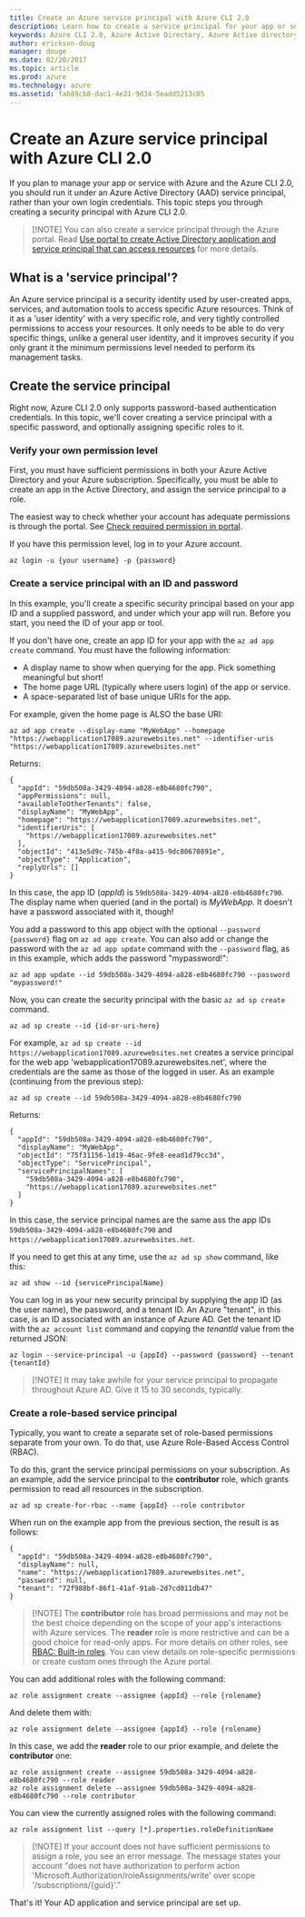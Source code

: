 ```yaml
---
title: Create an Azure service principal with Azure CLI 2.0
description: Learn how to create a service principal for your app or service with Azure CLI 2.0.
keywords: Azure CLI 2.0, Azure Active Directory, Azure Active directory, AD, RBAC
author: erickson-doug
manager: douge
ms.date: 02/20/2017
ms.topic: article
ms.prod: azure
ms.technology: azure
ms.assetid: fab89cb8-dac1-4e21-9d34-5eadd5213c05
---
```


# Create an Azure service principal with Azure CLI 2.0

If you plan to manage your app or service with Azure and the Azure CLI 2.0, you should run it under an Azure Active Directory (AAD) service principal, rather than your own login credentials.  This topic steps you through creating a security principal with Azure CLI 2.0.


> [!NOTE] You can also create a service principal through the Azure portal. Read [Use portal to create Active Directory application and service principal that can access resources](/azure/azure-resource-manager/resource-group-create-service-principal-portal) for more details.

## What is a 'service principal'?

An Azure service principal is a security identity used by user-created apps, services, and automation tools to access specific Azure resources. Think of it as a 'user identity' with a very specific role, and very tightly controlled permissions to access your resources. It only needs to be able to do very specific things, unlike a general user identity, and it improves security if you only grant it the minimum permissions level needed to perform its management tasks. 

## Create the service principal

Right now, Azure CLI 2.0 only supports password-based authentication credentials. In this topic, we'll cover creating a service principal with a specific password, and optionally assigning specific roles to it.

### Verify your own permission level

First, you must have sufficient permissions in both your Azure Active Directory and your Azure subscription. Specifically, you must be able to create an app in the Active Directory, and assign the service principal to a role. 

The easiest way to check whether your account has adequate permissions is through the portal. See [Check required permission in portal](/azure/azure-resource-manager/resource-group-create-service-principal-portal.md#required-permissions).

If you have this permission level, log in to your Azure account.

```azurecli
az login -u {your username} -p {password}
```

### Create a service principal with an ID and password

In this example, you'll create a specific security principal based on your app ID and a supplied password, and under which your app will run. Before you start, you need the ID of your app or tool. 

If you don't have one, create an app ID for your app with the `az ad app create` command. You must have the following information:

  * A display name to show when querying for the app. Pick something meaningful but short!
  * The home page URL (typically where users login) of the app or service.
  * A space-separated list of base unique URIs for the app. 

For example, given the home page is ALSO the base URI:

`az ad app create --display-name "MyWebApp" --homepage "https://webapplication17089.azurewebsites.net" --identifier-uris "https://webapplication17089.azurewebsites.net"`

Returns:

```
{
  "appId": "59db508a-3429-4094-a828-e8b4680fc790",
  "appPermissions": null,
  "availableToOtherTenants": false,
  "displayName": "MyWebApp",
  "homepage": "https://webapplication17089.azurewebsites.net",
  "identifierUris": [
    "https://webapplication17089.azurewebsites.net"
  ],
  "objectId": "413e5d9c-745b-4f0a-a415-9dc80670891e",
  "objectType": "Application",
  "replyUrls": []
}
```
In this case, the app ID (*appId*) is `59db508a-3429-4094-a828-e8b4680fc790`. The display name when queried (and in the portal) is *MyWebApp*. It doesn't have a password associated with it, though!

You add a password to this app object with the optional `--password {password}` flag on `az ad app create`. You can also add or change the password with the `az ad app update` command with the `--password` flag, as in this example, which adds the password "mypassword!":

```
az ad app update --id 59db508a-3429-4094-a828-e8b4680fc790 --password "mypassword!"
```

Now, you can create the security principal with the basic `az ad sp create` command.
     
```azurecli
az ad sp create --id {id-or-uri-here}
```

For example, `az ad sp create --id https://webapplication17089.azurewebsites.net` creates a service principal for the web app 'webapplication17089.azurewebsites.net', where the credentials are the same as those of the logged in user. As an example (continuing from the previous step):

`az ad sp create --id 59db508a-3429-4094-a828-e8b4680fc790`

Returns:

```
{
  "appId": "59db508a-3429-4094-a828-e8b4680fc790",
  "displayName": "MyWebApp",
  "objectId": "75f31156-1d19-46ac-9fe8-eead1d79cc3d",
  "objectType": "ServicePrincipal",
  "servicePrincipalNames": [
    "59db508a-3429-4094-a828-e8b4680fc790",
    "https://webapplication17089.azurewebsites.net"
  ]
}
```
In this case, the service principal names are the same ass the app IDs `59db508a-3429-4094-a828-e8b4680fc790` and `https://webapplication17089.azurewebsites.net`.

If you need to get this at any time, use the `az ad sp show` command, like this:

```azurecli
az ad show --id {servicePrincipalName}
```

You can log in as your new security principal by supplying the app ID (as the user name), the password, and a tenant ID. An Azure "tenant", in this case, is an ID associated with an instance of Azure AD. Get the tenant ID with the `az account list` command and copying the *tenantId* value from the returned JSON:

```azurecli
az login --service-principal -u {appId} --password {password} --tenant {tenantId}
``` 
> [!NOTE] It may take awhile for your service principal to propagate throughout Azure AD. Give it 15 to 30 seconds, typically.

### Create a role-based service principal

Typically, you want to create a separate set of role-based permissions separate from your own. To do that, use Azure Role-Based Access Control (RBAC).     
    
To do this, grant the service principal permissions on your subscription. As an example, add the service principal to the **contributor** role, which grants permission to read all resources in the subscription.

```azurecli
az ad sp create-for-rbac --name {appId} --role contributor
``` 
When run on the example app from the previous section, the result is as follows:

```
{
  "appId": "59db508a-3429-4094-a828-e8b4680fc790",
  "displayName": null,
  "name": "https://webapplication17089.azurewebsites.net",
  "password": null,
  "tenant": "72f988bf-86f1-41af-91ab-2d7cd011db47"
}
```

> [!NOTE] The **contributor** role has broad permissions and may not be the best choice depending on the scope of your app's interactions with Azure services. The **reader** role is more restrictive and can be a good choice for read-only apps. For more details on other roles, see [RBAC: Built-in roles](/azure/active-directory/role-based-access-built-in-roles.md). You can view details on role-specific permissions or create custom ones through the Azure portal.

You can add additional roles with the following command:

```azurecli
az role assignment create --assignee {appId} --role {rolename}
```

And delete them with:

```azurecli
az role assignment delete --assignee {appId} --role {rolename}
```

In this case, we add the **reader** role to our prior example, and delete the **contributor** one:

```
az role assignment create --assignee 59db508a-3429-4094-a828-e8b4680fc790 --role reader
az role assignment delete --assignee 59db508a-3429-4094-a828-e8b4680fc790 --role contributor
```

You can view the currently assigned roles with the following command:

```azurecli
az role assignment list --query [*].properties.roleDefinitionName
```

> [!NOTE] If your account does not have sufficient permissions to assign a role, you see an error message. The message states your account "does not have authorization to perform action 'Microsoft.Authorization/roleAssignments/write' over scope '/subscriptions/{guid}'."

That's it! Your AD application and service principal are set up.  



